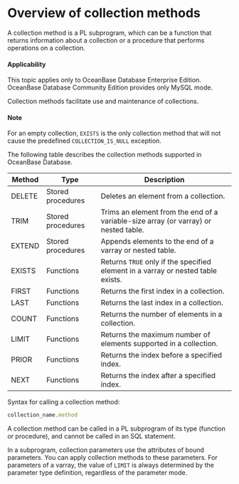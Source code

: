 Overview of collection methods
===========================

A collection method is a PL subprogram, which can be a function that returns information about a collection or a procedure that performs operations on a collection.

<main id="notice" >
    <h4>Applicability</h4>
    <p>This topic applies only to OceanBase Database Enterprise Edition. OceanBase Database Community Edition provides only MySQL mode. </p>
  </main>

Collection methods facilitate use and maintenance of collections.

<main id="notice" type='explain'>
    <h4>Note</h4>
    <p>For an empty collection, <code>EXISTS</code> is the only collection method that will not cause the predefined <code>COLLECTION_IS_NULL</code> exception. </p>
  </main>

The following table describes the collection methods supported in OceanBase Database.


| **Method** | **Type**          | **Description**                                                                     |
|------------|-------------------|-------------------------------------------------------------------------------------|
| DELETE     | Stored procedures | Deletes an element from a collection.                                               |
| TRIM       | Stored procedures | Trims an element from the end of a variable-size array (or varray) or nested table. |
| EXTEND     | Stored procedures | Appends elements to the end of a varray or nested table.                            |
| EXISTS     | Functions         | Returns `TRUE` only if the specified element in a varray or nested table exists.    |
| FIRST      | Functions         | Returns the first index in a collection.                                            |
| LAST       | Functions         | Returns the last index in a collection.                                             |
| COUNT      | Functions         | Returns the number of elements in a collection.                                     |
| LIMIT      | Functions         | Returns the maximum number of elements supported in a collection.                   |
| PRIOR      | Functions         | Returns the index before a specified index.                                         |
| NEXT       | Functions         | Returns the index after a specified index.                                          |



Syntax for calling a collection method:

```javascript
collection_name.method
```



A collection method can be called in a PL subprogram of its type (function or procedure), and cannot be called in an SQL statement.

In a subprogram, collection parameters use the attributes of bound parameters. You can apply collection methods to these parameters. For parameters of a varray, the value of `LIMIT` is always determined by the parameter type definition, regardless of the parameter mode.
